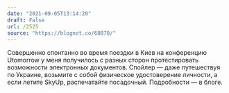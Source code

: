 ```yaml
---
date: "2021-09-05T13:14:20"
draft: False
url: /2525
source: "https://blognot.co/60870/"
---
```


Совершенно спонтанно во время поездки в Киев на конференцию Utomorrow у меня получилось с разных сторон протестировать возможности электронных документов. Спойлер — даже путешествуя по Украине, возьмите с собой физическое удостоверение личности, а если летите SkyUp, распечатайте посадочный. Подробности — в блоге.
